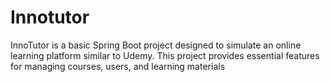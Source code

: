 # Innotutor
InnoTutor is a basic Spring Boot project designed to simulate an online learning platform similar to Udemy. This project provides essential features for managing courses, users, and learning materials
